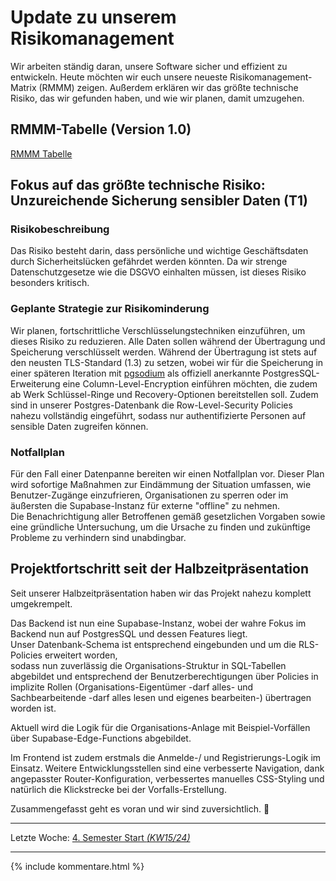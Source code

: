 # Update zu unserem Risikomanagement

Wir arbeiten ständig daran, unsere Software sicher und effizient zu entwickeln. Heute möchten wir euch unsere neueste Risikomanagement-Matrix (RMMM) zeigen. Außerdem erklären wir das größte technische Risiko, das wir gefunden haben, und wie wir planen, damit umzugehen.

## RMMM-Tabelle (Version 1.0)

[RMMM Tabelle](RMMM/v1_w12/RMMM.md)

## Fokus auf das größte technische Risiko: Unzureichende Sicherung sensibler Daten (T1)

### Risikobeschreibung

Das Risiko besteht darin, dass persönliche und wichtige Geschäftsdaten durch Sicherheitslücken gefährdet werden könnten. Da wir strenge Datenschutzgesetze wie die DSGVO einhalten müssen, ist dieses Risiko besonders kritisch.

### Geplante Strategie zur Risikominderung

Wir planen, fortschrittliche Verschlüsselungstechniken einzuführen, um dieses Risiko zu reduzieren. Alle Daten sollen während der Übertragung und Speicherung verschlüsselt werden. Während der Übertragung ist stets auf den neusten TLS-Standard (1.3) zu setzen, wobei wir für die Speicherung in einer späteren Iteration mit [pgsodium](https://www.postgresql.org/about/news/pgsodium-200-modern-cryptography-for-postgresql-2389/) als offiziell anerkannte PostgresSQL-Erweiterung eine Column-Level-Encryption einführen möchten, die zudem ab Werk Schlüssel-Ringe und Recovery-Optionen bereitstellen soll. Zudem sind in unserer Postgres-Datenbank die Row-Level-Security Policies nahezu vollständig eingeführt, sodass nur authentifizierte Personen auf sensible Daten zugreifen können.

### Notfallplan

Für den Fall einer Datenpanne bereiten wir einen Notfallplan vor. Dieser Plan wird sofortige Maßnahmen zur Eindämmung der Situation umfassen, wie Benutzer-Zugänge einzufrieren, Organisationen zu sperren oder im äußersten die Supabase-Instanz für externe "offline" zu nehmen.  
Die Benachrichtigung aller Betroffenen gemäß gesetzlichen Vorgaben sowie eine gründliche Untersuchung, um die Ursache zu finden und zukünftige Probleme zu verhindern sind unabdingbar.  



## Projektfortschritt seit der Halbzeitpräsentation

Seit unserer Halbzeitpräsentation haben wir das Projekt nahezu komplett umgekrempelt.  

Das Backend ist nun eine Supabase-Instanz, wobei der wahre Fokus im Backend nun auf PostgresSQL und dessen Features liegt.  
Unser Datenbank-Schema ist entsprechend eingebunden und um die RLS-Policies erweitert worden,  
sodass nun zuverlässig die Organisations-Struktur in SQL-Tabellen abgebildet und entsprechend der Benutzerberechtigungen über Policies in implizite Rollen (Organisations-Eigentümer -darf alles- und Sachbearbeitende -darf alles lesen und eigenes bearbeiten-) übertragen worden ist.  

Aktuell wird die Logik für die Organisations-Anlage mit Beispiel-Vorfällen über Supabase-Edge-Functions abgebildet.

Im Frontend ist zudem erstmals die Anmelde-/ und Registrierungs-Logik im Einsatz.
Weitere Entwicklungsstellen sind eine verbesserte Navigation,
dank angepasster Router-Konfiguration, verbessertes manuelles CSS-Styling und natürlich die Klickstrecke bei der Vorfalls-Erstellung.

Zusammengefasst geht es voran und wir sind zuversichtlich. 🚀

---  
Letzte Woche: [4. Semester Start _(KW15/24)_](posts/11_4-Semester-Initialisierung.md)

---

{% include kommentare.html %}